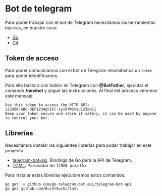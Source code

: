 # Bot de telegram

Para poder trabajar con el bot de Telegram necesitamos las herramientas básicas, en nuestro caso:

* [Go](Lenguajes/Go)
* [Git](Herramientas/Git)

## Token de acceso

Para poder comunicarnos con el bot de Telegram necesitamos un `token` para poder identificarnos.

Para ello bastara con hablar en Telegram con **@BotFather**, ejecutar el comando **/newbot** y seguir las instrucciones. Al final del proceso veremos este mensaje:

```
Use this token to access the HTTP API:
123456:ABC-DEF1234ghIkl-zyx57W2v1u123ew11
Keep your token secure and store it safely, it can be used by anyone to control your bot.
```

## Librerías

Necesitamos instalar las siguientes librerías para poder trabajar en este proyecto

* [telegram-bot-api](https://github.com/go-telegram-bot-api/telegram-bot-api): Bindings de Go para la API de Telegram.
* [TOML](https://github.com/BurntSushi/toml): Parseador de TOML para Go.

Para instalar estas librerías ejecutaremos estos comandos.

```bash
go get -u github.com/go-telegram-bot-api/telegram-bot-api
go get github.com/BurntSushi/toml
```


